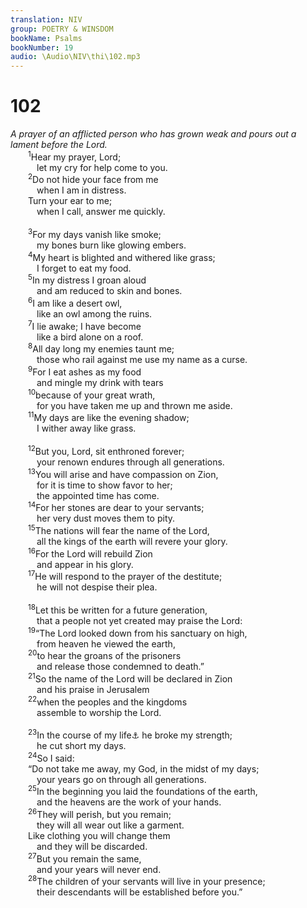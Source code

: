 ```yaml
---
translation: NIV
group: POETRY & WINSDOM
bookName: Psalms 
bookNumber: 19
audio: \Audio\NIV\thi\102.mp3
---
```


<div class="title"><h1>102</h1><i>A prayer of an afflicted person who has grown weak and pours out a lament before the Lord.</i></div>
<span class="verse thi_102_1">  <sup>1</sup>Hear my prayer, Lord; <br/>   let my cry for help come to you. <br/></span>
<span class="verse thi_102_2">  <sup>2</sup>Do not hide your face from me <br/>   when I am in distress. <br/>  Turn your ear to me; <br/>   when I call, answer me quickly. <br/><br/></span>
<span class="verse thi_102_3">  <sup>3</sup>For my days vanish like smoke; <br/>   my bones burn like glowing embers. <br/></span>
<span class="verse thi_102_4">  <sup>4</sup>My heart is blighted and withered like grass; <br/>   I forget to eat my food. <br/></span>
<span class="verse thi_102_5">  <sup>5</sup>In my distress I groan aloud <br/>   and am reduced to skin and bones. <br/></span>
<span class="verse thi_102_6">  <sup>6</sup>I am like a desert owl, <br/>   like an owl among the ruins. <br/></span>
<span class="verse thi_102_7">  <sup>7</sup>I lie awake; I have become <br/>   like a bird alone on a roof. <br/></span>
<span class="verse thi_102_8">  <sup>8</sup>All day long my enemies taunt me; <br/>   those who rail against me use my name as a curse. <br/></span>
<span class="verse thi_102_9">  <sup>9</sup>For I eat ashes as my food <br/>   and mingle my drink with tears <br/></span>
<span class="verse thi_102_10">  <sup>10</sup>because of your great wrath, <br/>   for you have taken me up and thrown me aside. <br/></span>
<span class="verse thi_102_11">  <sup>11</sup>My days are like the evening shadow; <br/>   I wither away like grass. <br/><br/></span>
<span class="verse thi_102_12">  <sup>12</sup>But you, Lord, sit enthroned forever; <br/>   your renown endures through all generations. <br/></span>
<span class="verse thi_102_13">  <sup>13</sup>You will arise and have compassion on Zion, <br/>   for it is time to show favor to her; <br/>   the appointed time has come. <br/></span>
<span class="verse thi_102_14">  <sup>14</sup>For her stones are dear to your servants; <br/>   her very dust moves them to pity. <br/></span>
<span class="verse thi_102_15">  <sup>15</sup>The nations will fear the name of the Lord, <br/>   all the kings of the earth will revere your glory. <br/></span>
<span class="verse thi_102_16">  <sup>16</sup>For the Lord will rebuild Zion <br/>   and appear in his glory. <br/></span>
<span class="verse thi_102_17">  <sup>17</sup>He will respond to the prayer of the destitute; <br/>   he will not despise their plea. <br/><br/></span>
<span class="verse thi_102_18">  <sup>18</sup>Let this be written for a future generation, <br/>   that a people not yet created may praise the Lord: <br/></span>
<span class="verse thi_102_19">  <sup>19</sup>“The Lord looked down from his sanctuary on high, <br/>   from heaven he viewed the earth, <br/></span>
<span class="verse thi_102_20">  <sup>20</sup>to hear the groans of the prisoners <br/>   and release those condemned to death.” <br/></span>
<span class="verse thi_102_21">  <sup>21</sup>So the name of the Lord will be declared in Zion <br/>   and his praise in Jerusalem <br/></span>
<span class="verse thi_102_22">  <sup>22</sup>when the peoples and the kingdoms <br/>   assemble to worship the Lord. <br/><br/></span>
<span class="verse thi_102_23">  <sup>23</sup>In the course of my life<a data-toggle="tooltip" data-placement="bottom" title="Or By his power">⚓</a> he broke my strength; <br/>   he cut short my days. <br/></span>
<span class="verse thi_102_24">  <sup>24</sup>So I said: <br/>  “Do not take me away, my God, in the midst of my days; <br/>   your years go on through all generations. <br/></span>
<span class="verse thi_102_25">  <sup>25</sup>In the beginning you laid the foundations of the earth, <br/>   and the heavens are the work of your hands. <br/></span>
<span class="verse thi_102_26">  <sup>26</sup>They will perish, but you remain; <br/>   they will all wear out like a garment. <br/>  Like clothing you will change them <br/>   and they will be discarded. <br/></span>
<span class="verse thi_102_27">  <sup>27</sup>But you remain the same, <br/>   and your years will never end. <br/></span>
<span class="verse thi_102_28">  <sup>28</sup>The children of your servants will live in your presence; <br/>   their descendants will be established before you.” <br/></span>
